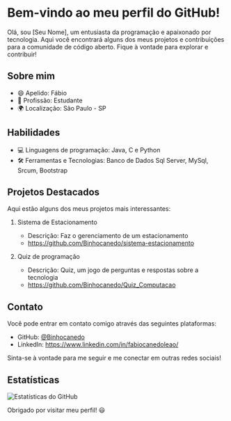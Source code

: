 # Bem-vindo ao meu perfil do GitHub!

Olá, sou [Seu Nome], um entusiasta da programação e apaixonado por tecnologia. Aqui você encontrará alguns dos meus projetos e contribuições para a comunidade de código aberto. Fique à vontade para explorar e contribuir!

## Sobre mim

- 😄 Apelido: Fábio
- 💼 Profissão: Estudante
- 🌍 Localização: São Paulo - SP

## Habilidades

- 💻 Linguagens de programação: Java, C e Python
- 🛠️ Ferramentas e Tecnologias: Banco de Dados Sql Server, MySql, Srcum, Bootstrap

## Projetos Destacados

Aqui estão alguns dos meus projetos mais interessantes:

1. Sistema de Estacionamento
   - Descrição: Faz o gerenciamento de um estacionamento
   - https://github.com/Binhocanedo/sistema-estacionamento

2. Quiz de programação
   - Descrição: Quiz, um jogo de perguntas e respostas sobre a tecnologia
   - https://github.com/Binhocanedo/Quiz_Computacao



## Contato

Você pode entrar em contato comigo através das seguintes plataformas:

- GitHub: [@Binhocanedo](https://github.com/Binhocanedo)
- LinkedIn: https://www.linkedin.com/in/fabiocanedoleao/

Sinta-se à vontade para me seguir e me conectar em outras redes sociais!

## Estatísticas

![Estatísticas do GitHub](https://github-readme-stats.vercel.app/api?username=Binhocanedo&show_icons=true&theme=dark)

Obrigado por visitar meu perfil! 😃

